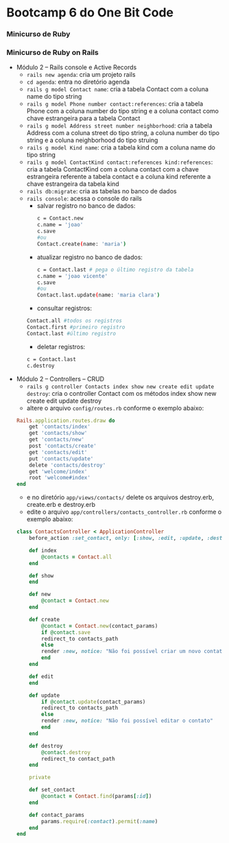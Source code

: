 # Bootcamp 6 do One Bit Code

### Minicurso de Ruby

### Minicurso de Ruby on Rails
- Módulo 2 – Rails console e Active Records
    - `rails new agenda`: cria um projeto rails
    - `cd agenda`: entra no diretório agenda
    - `rails g model Contact name`: cria a tabela Contact com a coluna name do tipo string
    - `rails g model Phone number contact:references`: cria a tabela Phone com a coluna number do tipo string e a coluna contact como chave estrangeira para a tabela Contact
    - `rails g model Address street number neighborhood`: cria a tabela Address com a coluna street do tipo string, a coluna number do tipo string e a coluna neighborhood do tipo struing
    - `rails g model Kind name`: cria a tabela kind com a coluna name do tipo string 
    - `rails g model ContactKind contact:references kind:references`: cria a tabela ContactKind com a coluna contact com a chave estrangeira referente a tabela contact e a coluna kind referente a chave estrangeira da tabela kind
    - `rails db:migrate`: cria as tabelas no banco de dados
    - `rails console`: acessa o console do rails
        - salvar registro no banco de dados:
            ```bash
            c = Contact.new
            c.name = 'joao'
            c.save
            #ou
            Contact.create(name: 'maria')
            ```
        - atualizar registro no banco de dados:
            ```bash
            c = Contact.last # pega o último registro da tabela
            c.name = 'joao vicente'
            c.save
            #ou
            Contact.last.update(name: 'maria clara')
            ```
        - consultar registros:
        ```bash
        Contact.all #todos os registros
        Contact.first #primeiro registro
        Contact.last #último registro
        ```
        - deletar registros:
        ```bash
        c = Contact.last
        c.destroy
        ```
- Módulo 2 – Controllers – CRUD
    - `rails g controller Contacts index show new create edit update destroy`: cria o controller Contact com os métodos index show new create edit update destroy
    - altere o arquivo `config/routes.rb` conforme o exemplo abaixo:
    ```ruby
    Rails.application.routes.draw do
        get 'contacts/index'
        get 'contacts/show'
        get 'contacts/new'
        post 'contacts/create'
        get 'contacts/edit'
        put 'contacts/update'
        delete 'contacts/destroy'
        get 'welcome/index'
        root 'welcome#index'
    end
    ```
    - e no diretório `app/views/contacts/` delete os arquivos destroy.erb, create.erb e destroy.erb
    - edite o arquivo `app/controllers/contacts_controller.rb` conforme o exemplo abaixo:
    ```ruby
    class ContactsController < ApplicationController
        before_action :set_contact, only: [:show, :edit, :update, :destroy]

        def index
            @contacts = Contact.all
        end

        def show
        end

        def new
            @contact = Contact.new
        end

        def create
            @contact = Contact.new(contact_params)
            if @contact.save
            redirect_to contacts_path
            else
            render :new, notice: "Não foi possível criar um novo contato"
            end
        end

        def edit
        end

        def update
            if @contact.update(contact_params)
            redirect_to contacts_path
            else
            render :new, notice: "Não foi possível editar o contato"
            end
        end

        def destroy
            @contact.destroy
            redirect_to contact_path
        end

        private

        def set_contact
            @contact = Contact.find(params[:id])
        end

        def contact_params
            params.require(:contact).permit(:name)
        end
    end
    ```
    
